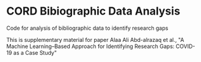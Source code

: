 # CORD Bibiographic Data Analysis
Code for analysis of bibliographic data to identify research gaps

This is supplementary material for paper Alaa Ali Abd-alrazaq et al., "A Machine Learning–Based Approach for Identifying Research Gaps: COVID-19 as a Case Study"
